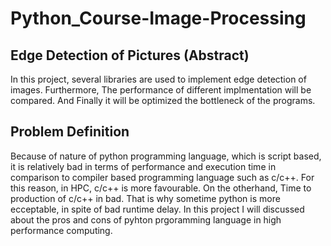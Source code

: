 # Python_Course-Image-Processing
## Edge Detection of Pictures (Abstract)
In this project, several libraries are used to implement edge detection of images. Furthermore, The performance of different implmentation will be compared. And Finally it will be optimized the bottleneck of the programs.
## Problem Definition
Because of nature of python programming language, which is script based, it is relatively bad in terms of performance and execution time in comparison to compiler based programming language such as c/c++. For this reason, in HPC, c/c++ is more favourable. On the otherhand, Time to production of c/c++ in bad. That is why sometime python is more ecceptable, in spite of bad runtime delay. In this project I will discussed about the pros and cons of pyhton prgoramming language in high performance computing.

